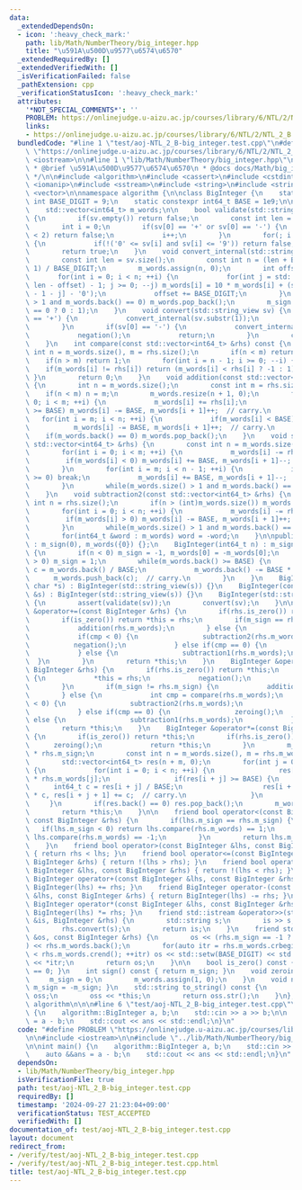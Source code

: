 ```yaml
---
data:
  _extendedDependsOn:
  - icon: ':heavy_check_mark:'
    path: lib/Math/NumberTheory/big_integer.hpp
    title: "\u591A\u500D\u9577\u6574\u6570"
  _extendedRequiredBy: []
  _extendedVerifiedWith: []
  _isVerificationFailed: false
  _pathExtension: cpp
  _verificationStatusIcon: ':heavy_check_mark:'
  attributes:
    '*NOT_SPECIAL_COMMENTS*': ''
    PROBLEM: https://onlinejudge.u-aizu.ac.jp/courses/library/6/NTL/2/NTL_2_B
    links:
    - https://onlinejudge.u-aizu.ac.jp/courses/library/6/NTL/2/NTL_2_B
  bundledCode: "#line 1 \"test/aoj-NTL_2_B-big_integer.test.cpp\"\n#define PROBLEM\
    \ \"https://onlinejudge.u-aizu.ac.jp/courses/library/6/NTL/2/NTL_2_B\"\n\n#include\
    \ <iostream>\n\n#line 1 \"lib/Math/NumberTheory/big_integer.hpp\"\n\n\n\n/**\n\
    \ * @brief \u591A\u500D\u9577\u6574\u6570\n * @docs docs/Math/big_integer.md\n\
    \ */\n\n#include <algorithm>\n#include <cassert>\n#include <cstdint>\n#include\
    \ <iomanip>\n#include <sstream>\n#include <string>\n#include <string_view>\n#include\
    \ <vector>\n\nnamespace algorithm {\n\nclass BigInteger {\n    static constexpr\
    \ int BASE_DIGIT = 9;\n    static constexpr int64_t BASE = 1e9;\n\n    int m_sign;\n\
    \    std::vector<int64_t> m_words;\n\n    bool validate(std::string_view sv) const\
    \ {\n        if(sv.empty()) return false;\n        const int len = sv.size();\n\
    \        int i = 0;\n        if(sv[0] == '+' or sv[0] == '-') {\n            if(len\
    \ < 2) return false;\n            i++;\n        }\n        for(; i < len; ++i)\
    \ {\n            if(!('0' <= sv[i] and sv[i] <= '9')) return false;\n        }\n\
    \        return true;\n    }\n    void convert_internal(std::string_view sv) {\n\
    \        const int len = sv.size();\n        const int n = (len + BASE_DIGIT -\
    \ 1) / BASE_DIGIT;\n        m_words.assign(n, 0);\n        int offset = 0;\n \
    \       for(int i = 0; i < n; ++i) {\n            for(int j = std::min(BASE_DIGIT,\
    \ len - offset) - 1; j >= 0; --j) m_words[i] = 10 * m_words[i] + (sv[len - offset\
    \ - 1 - j] - '0');\n            offset += BASE_DIGIT;\n        }\n        while(m_words.size()\
    \ > 1 and m_words.back() == 0) m_words.pop_back();\n        m_sign = (m_words.back()\
    \ == 0 ? 0 : 1);\n    }\n    void convert(std::string_view sv) {\n        if(sv[0]\
    \ == '+') {\n            convert_internal(sv.substr(1));\n            return;\n\
    \        }\n        if(sv[0] == '-') {\n            convert_internal(sv.substr(1));\n\
    \            negation();\n            return;\n        }\n        convert_internal(sv);\n\
    \    }\n    int compare(const std::vector<int64_t> &rhs) const {\n        const\
    \ int n = m_words.size(), m = rhs.size();\n        if(n < m) return -1;\n    \
    \    if(n > m) return 1;\n        for(int i = n - 1; i >= 0; --i) {\n        \
    \    if(m_words[i] != rhs[i]) return (m_words[i] < rhs[i] ? -1 : 1);\n       \
    \ }\n        return 0;\n    }\n    void addition(const std::vector<int64_t> &rhs)\
    \ {\n        int n = m_words.size();\n        const int m = rhs.size();\n    \
    \    if(n < m) n = m;\n        m_words.resize(n + 1, 0);\n        for(int i =\
    \ 0; i < m; ++i) {\n            m_words[i] += rhs[i];\n            if(m_words[i]\
    \ >= BASE) m_words[i] -= BASE, m_words[i + 1]++;  // carry.\n        }\n     \
    \   for(int i = m; i < n; ++i) {\n            if(m_words[i] < BASE) break;\n \
    \           m_words[i] -= BASE, m_words[i + 1]++;  // carry.\n        }\n    \
    \    if(m_words.back() == 0) m_words.pop_back();\n    }\n    void subtraction1(const\
    \ std::vector<int64_t> &rhs) {\n        const int n = m_words.size(), m = rhs.size();\n\
    \        for(int i = 0; i < m; ++i) {\n            m_words[i] -= rhs[i];\n   \
    \         if(m_words[i] < 0) m_words[i] += BASE, m_words[i + 1]--;  // carry.\n\
    \        }\n        for(int i = m; i < n - 1; ++i) {\n            if(m_words[i]\
    \ >= 0) break;\n            m_words[i] += BASE, m_words[i + 1]--;  // carry.\n\
    \        }\n        while(m_words.size() > 1 and m_words.back() == 0) m_words.pop_back();\n\
    \    }\n    void subtraction2(const std::vector<int64_t> &rhs) {\n        const\
    \ int n = rhs.size();\n        if(n > (int)m_words.size()) m_words.resize(n, 0);\n\
    \        for(int i = 0; i < n; ++i) {\n            m_words[i] -= rhs[i];\n   \
    \         if(m_words[i] > 0) m_words[i] -= BASE, m_words[i + 1]++;  // carry.\n\
    \        }\n        while(m_words.size() > 1 and m_words.back() == 0) m_words.pop_back();\n\
    \        for(int64_t &word : m_words) word = -word;\n    }\n\npublic:\n    BigInteger()\
    \ : m_sign(0), m_words({0}) {};\n    BigInteger(int64_t n) : m_sign(0), m_words({n})\
    \ {\n        if(n < 0) m_sign = -1, m_words[0] = -m_words[0];\n        else if(n\
    \ > 0) m_sign = 1;\n        while(m_words.back() >= BASE) {\n            int64_t\
    \ c = m_words.back() / BASE;\n            m_words.back() -= BASE * c;\n      \
    \      m_words.push_back(c);  // carry.\n        }\n    }\n    BigInteger(const\
    \ char *s) : BigInteger(std::string_view(s)) {}\n    BigInteger(const std::string\
    \ &s) : BigInteger(std::string_view(s)) {}\n    BigInteger(std::string_view sv)\
    \ {\n        assert(validate(sv));\n        convert(sv);\n    }\n\n    BigInteger\
    \ &operator+=(const BigInteger &rhs) {\n        if(rhs.is_zero()) return *this;\n\
    \        if(is_zero()) return *this = rhs;\n        if(m_sign == rhs.m_sign) {\n\
    \            addition(rhs.m_words);\n        } else {\n            int cmp = compare(rhs.m_words);\n\
    \            if(cmp < 0) {\n                subtraction2(rhs.m_words);\n     \
    \           negation();\n            } else if(cmp == 0) {\n                zeroing();\n\
    \            } else {\n                subtraction1(rhs.m_words);\n          \
    \  }\n        }\n        return *this;\n    }\n    BigInteger &operator-=(const\
    \ BigInteger &rhs) {\n        if(rhs.is_zero()) return *this;\n        if(is_zero())\
    \ {\n            *this = rhs;\n            negation();\n            return *this;\n\
    \        }\n        if(m_sign != rhs.m_sign) {\n            addition(rhs.m_words);\n\
    \        } else {\n            int cmp = compare(rhs.m_words);\n            if(cmp\
    \ < 0) {\n                subtraction2(rhs.m_words);\n                negation();\n\
    \            } else if(cmp == 0) {\n                zeroing();\n            }\
    \ else {\n                subtraction1(rhs.m_words);\n            }\n        }\n\
    \        return *this;\n    }\n    BigInteger &operator*=(const BigInteger &rhs)\
    \ {\n        if(is_zero()) return *this;\n        if(rhs.is_zero()) {\n      \
    \      zeroing();\n            return *this;\n        }\n        m_sign = m_sign\
    \ * rhs.m_sign;\n        const int n = m_words.size(), m = rhs.m_words.size();\n\
    \        std::vector<int64_t> res(n + m, 0);\n        for(int j = 0; j < m; ++j)\
    \ {\n            for(int i = 0; i < n; ++i) {\n                res[i + j] += m_words[i]\
    \ * rhs.m_words[j];\n                if(res[i + j] >= BASE) {\n              \
    \      int64_t c = res[i + j] / BASE;\n                    res[i + j] -= BASE\
    \ * c, res[i + j + 1] += c;  // carry.\n                }\n            }\n   \
    \     }\n        if(res.back() == 0) res.pop_back();\n        m_words = res;\n\
    \        return *this;\n    }\n\n    friend bool operator<(const BigInteger &lhs,\
    \ const BigInteger &rhs) {\n        if(lhs.m_sign == rhs.m_sign) {\n         \
    \   if(lhs.m_sign < 0) return lhs.compare(rhs.m_words) == 1;\n            return\
    \ lhs.compare(rhs.m_words) == -1;\n        }\n        return lhs.m_sign < rhs.m_sign;\n\
    \    }\n    friend bool operator>(const BigInteger &lhs, const BigInteger &rhs)\
    \ { return rhs < lhs; }\n    friend bool operator<=(const BigInteger &lhs, const\
    \ BigInteger &rhs) { return !(lhs > rhs); }\n    friend bool operator>=(const\
    \ BigInteger &lhs, const BigInteger &rhs) { return !(lhs < rhs); }\n    friend\
    \ BigInteger operator+(const BigInteger &lhs, const BigInteger &rhs) { return\
    \ BigInteger(lhs) += rhs; }\n    friend BigInteger operator-(const BigInteger\
    \ &lhs, const BigInteger &rhs) { return BigInteger(lhs) -= rhs; }\n    friend\
    \ BigInteger operator*(const BigInteger &lhs, const BigInteger &rhs) { return\
    \ BigInteger(lhs) *= rhs; }\n    friend std::istream &operator>>(std::istream\
    \ &is, BigInteger &rhs) {\n        std::string s;\n        is >> s;\n        assert(rhs.validate(s));\n\
    \        rhs.convert(s);\n        return is;\n    }\n    friend std::ostream &operator<<(std::ostream\
    \ &os, const BigInteger &rhs) {\n        os << (rhs.m_sign == -1 ? \"-\" : \"\"\
    ) << rhs.m_words.back();\n        for(auto itr = rhs.m_words.crbegin() + 1; itr\
    \ < rhs.m_words.crend(); ++itr) os << std::setw(BASE_DIGIT) << std::setfill('0')\
    \ << *itr;\n        return os;\n    }\n\n    bool is_zero() const { return sign()\
    \ == 0; }\n    int sign() const { return m_sign; }\n    void zeroing() {\n   \
    \     m_sign = 0;\n        m_words.assign(1, 0);\n    }\n    void negation() {\
    \ m_sign = -m_sign; }\n    std::string to_string() const {\n        std::ostringstream\
    \ oss;\n        oss << *this;\n        return oss.str();\n    }\n};\n\n}  // namespace\
    \ algorithm\n\n\n#line 6 \"test/aoj-NTL_2_B-big_integer.test.cpp\"\n\nint main()\
    \ {\n    algorithm::BigInteger a, b;\n    std::cin >> a >> b;\n\n    auto &&ans\
    \ = a - b;\n    std::cout << ans << std::endl;\n}\n"
  code: "#define PROBLEM \"https://onlinejudge.u-aizu.ac.jp/courses/library/6/NTL/2/NTL_2_B\"\
    \n\n#include <iostream>\n\n#include \"../lib/Math/NumberTheory/big_integer.hpp\"\
    \n\nint main() {\n    algorithm::BigInteger a, b;\n    std::cin >> a >> b;\n\n\
    \    auto &&ans = a - b;\n    std::cout << ans << std::endl;\n}\n"
  dependsOn:
  - lib/Math/NumberTheory/big_integer.hpp
  isVerificationFile: true
  path: test/aoj-NTL_2_B-big_integer.test.cpp
  requiredBy: []
  timestamp: '2024-09-27 21:23:04+09:00'
  verificationStatus: TEST_ACCEPTED
  verifiedWith: []
documentation_of: test/aoj-NTL_2_B-big_integer.test.cpp
layout: document
redirect_from:
- /verify/test/aoj-NTL_2_B-big_integer.test.cpp
- /verify/test/aoj-NTL_2_B-big_integer.test.cpp.html
title: test/aoj-NTL_2_B-big_integer.test.cpp
---
```

